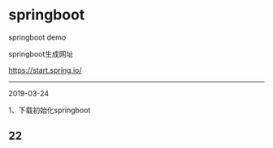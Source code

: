 # springboot
springboot demo

springboot生成网址

https://start.spring.io/

------

2019-03-24

1、下载初始化springboot


22
------

